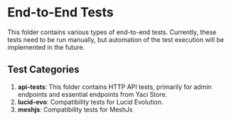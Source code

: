 # End-to-End Tests

This folder contains various types of end-to-end tests. Currently, these tests need to be run manually, but automation of the test execution will be implemented in the future.

## Test Categories

1. **api-tests**: This folder contains HTTP API tests, primarily for admin endpoints and essential endpoints from Yaci Store.
2. **lucid-evo**: Compatibility tests for Lucid Evolution.
3. **meshjs**: Compatibility tests for MeshJs

